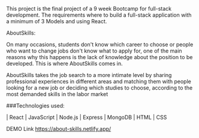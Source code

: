 This project is the final project of a 9 week Bootcamp for full-stack development. The requirements where to build a full-stack application with a minimum of 3 Models and using React.



AboutSkills:

On many occasions, students don't know which career to choose or people who want to change jobs don't know what to apply for, one of the main reasons why this happens is the lack of knowledge about the position to be developed. This is where AboutSkills comes in.

AboutSkills takes the job search to a more intimate level by sharing professional experiences in different areas and matching them with people looking for a new job or deciding which studies to choose, according to the most demanded skills in the labor market

###Technologies used:

| React | JavaScript | Node.js | Express | MongoDB | HTML | CSS


DEMO Link
https://about-skills.netlify.app/

